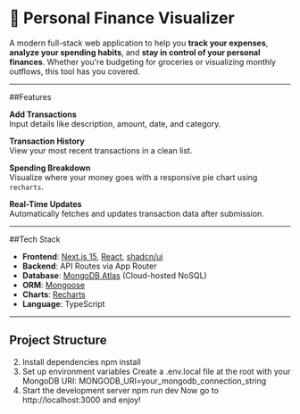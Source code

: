 # 💸 Personal Finance Visualizer

A modern full-stack web application to help you **track your expenses**, **analyze your spending habits**, and **stay in control of your personal finances**. Whether you're budgeting for groceries or visualizing monthly outflows, this tool has you covered.

---

##Features

 **Add Transactions**  
  Input details like description, amount, date, and category.

 **Transaction History**  
  View your most recent transactions in a clean list.

 **Spending Breakdown**  
  Visualize where your money goes with a responsive pie chart using `recharts`.

 **Real-Time Updates**  
  Automatically fetches and updates transaction data after submission.

---

##Tech Stack

- **Frontend**: [Next.js 15](https://nextjs.org/), [React](https://react.dev/), [shadcn/ui](https://ui.shadcn.com/)
- **Backend**: API Routes via App Router
- **Database**: [MongoDB Atlas](https://www.mongodb.com/cloud/atlas) (Cloud-hosted NoSQL)
- **ORM**: [Mongoose](https://mongoosejs.com/)
- **Charts**: [Recharts](https://recharts.org/)
- **Language**: TypeScript

---

##  Project Structure

2. Install dependencies
   npm install
3. Set up environment variables
   Create a .env.local file at the root with your MongoDB URI: MONGODB_URI=your_mongodb_connection_string
4. Start the development server
   npm run dev
Now go to http://localhost:3000 and enjoy!

